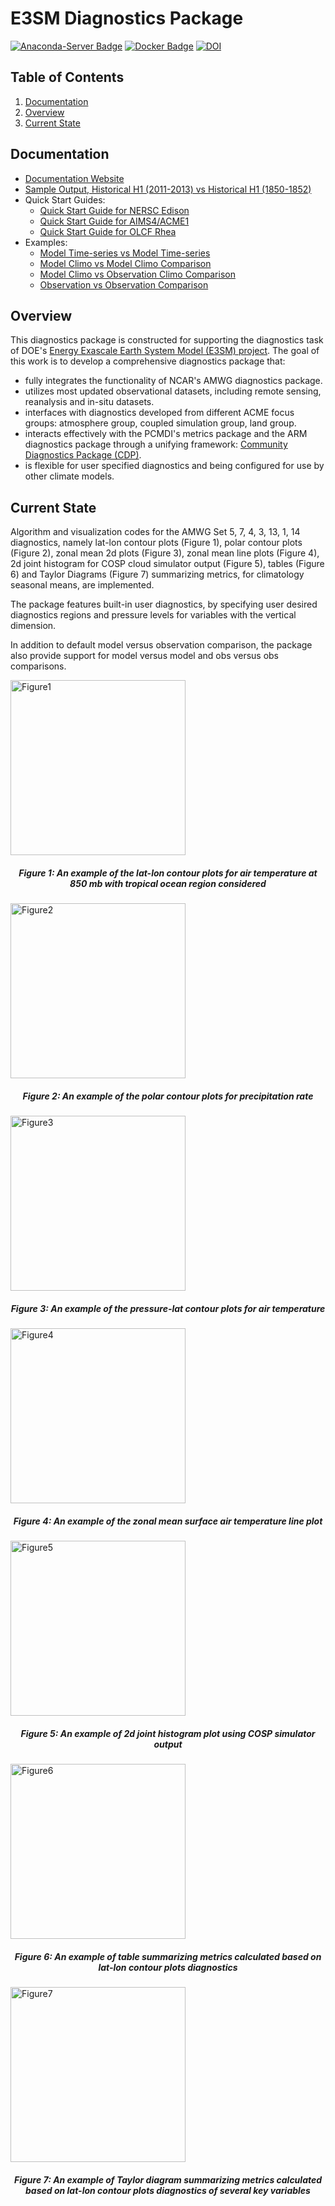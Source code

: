 # E3SM Diagnostics Package

[![Anaconda-Server Badge](https://anaconda.org/e3sm/e3sm_diags/badges/installer/conda.svg)](https://anaconda.org/e3sm/e3sm_diags)
[![Docker Badge](https://images.microbadger.com/badges/version/e3sm/e3sm_diags.svg)](https://hub.docker.com/r/e3sm/e3sm_diags/)
[![DOI](https://zenodo.org/badge/DOI/10.5281/zenodo.1473162.svg)](https://doi.org/10.5281/zenodo.1473162)


## Table of Contents
1. [Documentation](#doc)
2. [Overview](#overview)
3. [Current State](#current-state)

## Documentation <a name="doc"></a>
* [Documentation Website](https://e3sm-project.github.io/acme_diags)
* [Sample Output, Historical H1 (2011-2013) vs Historical H1 (1850-1852)](https://e3sm-project.github.io/acme_diags/sample_output/modTS_vs_modTS_3years/viewer/index.html)
* Quick Start Guides:
  * [Quick Start Guide for NERSC Edison](https://e3sm-project.github.io/acme_diags/docs/html/quickguides/quick-guide-edison-shifter.html)
  * [Quick Start Guide for AIMS4/ACME1](https://e3sm-project.github.io/acme_diags/docs/html/quickguides/quick-guide-aims4.html)
  * [Quick Start Guide for OLCF Rhea](https://e3sm-project.github.io/acme_diags/docs/html/quickguides/quick-guide-rhea.html)
* Examples:
  * [Model Time-series vs Model Time-series](https://github.com/E3SM-Project/acme_diags/blob/master/examples/model_ts-vs-model_ts/model_ts-vs-model_ts.ipynb)
  * [Model Climo vs Model Climo Comparison](https://github.com/E3SM-Project/acme_diags/blob/master/examples/model-vs-model/model-vs-model.ipynb)
  * [Model Climo vs Observation Climo Comparison](https://github.com/E3SM-Project/acme_diags/blob/master/examples/model-vs-obs/model-vs-obs.ipynb)
  * [Observation vs Observation Comparison](https://github.com/E3SM-Project/acme_diags/blob/master/examples/obs-vs-obs/obs-vs-obs.ipynb)

## Overview<a name="overview"></a>
This diagnostics package is constructed for supporting the diagnostics task of DOE's [Energy Exascale Earth System Model (E3SM) project](https://climatemodeling.science.energy.gov/projects/accelerated-climate-modeling-energy). The goal of this work is to develop a comprehensive diagnostics package that:

* fully integrates the functionality of NCAR's AMWG diagnostics package.
* utilizes most updated observational datasets, including remote sensing, reanalysis and in-situ datasets. 
* interfaces with diagnostics developed from different ACME focus groups: atmosphere group, coupled simulation group, land group.
* interacts effectively with the PCMDI's metrics package and the ARM diagnostics package through a unifying framework: [Community Diagnostics Package (CDP)](https://github.com/CDAT/cdp).
* is flexible for user specified diagnostics and being configured for use by other climate models.

## Current State <a name="current-state"></a>
Algorithm and visualization codes for the AMWG Set 5, 7, 4, 3, 13, 1, 14 diagnostics, namely lat-lon contour plots (Figure 1), polar contour plots (Figure 2), zonal mean 2d plots (Figure 3), zonal mean line plots (Figure 4), 2d joint histogram for COSP cloud simulator output (Figure 5), tables (Figure 6) and Taylor Diagrams (Figure 7) summarizing metrics, for climatology seasonal means, are implemented.

The package features built-in user diagnostics, by specifying user desired diagnostics regions and pressure levels for variables with the vertical dimension. 

In addition to default model versus observation comparison, the package also provide support for model versus model and obs versus obs comparisons. 

<img src="misc/example_fig1.png" alt="Figure1" style="width: 280px;"/>
<h5 align="center">Figure 1: An example of the lat-lon contour plots for air temperature at 850 mb with tropical ocean region considered</h5> 

<img src="misc/example_fig2.png" alt="Figure2" style="width: 280px;"/>
<h5 align="center">Figure 2: An example of the polar contour plots for precipitation rate</h5> 

<img src="misc/example_fig3.png" alt="Figure3" style="width: 280px;"/>
<h5 align="center">Figure 3: An example of the pressure-lat contour plots for air temperature </h5> 

<img src="misc/example_fig4.png" alt="Figure4" style="width: 280px;"/>
<h5 align="center">Figure 4: An example of the zonal mean surface air temperature line plot </h5> 

<img src="misc/example_fig5.png" alt="Figure5" style="width: 280px;"/>
<h5 align="center">Figure 5: An example of 2d joint histogram plot using COSP simulator output</h5>

<img src="misc/example_fig6.png" alt="Figure6" style="width: 280px;"/>
<h5 align="center">Figure 6: An example of table summarizing metrics calculated based on lat-lon contour plots diagnostics</h5>

<img src="misc/example_fig7.png" alt="Figure7" style="width: 280px;"/>
<h5 align="center">Figure 7: An example of Taylor diagram summarizing metrics calculated based on lat-lon contour plots diagnostics of several key variables</h5>
